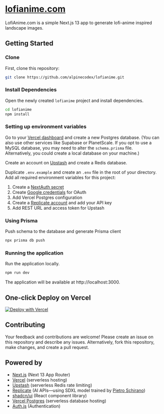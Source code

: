 # [lofianime.com](https://lofianime.com)

LofiAnime.com is a simple Next.js 13 app to generate lofi-anime inspired landscape images.

## Getting Started

### Clone

First, clone this repository:

```bash
git clone https://github.com/alpinecodex/lofianime.git
```

### Install Dependencies

Open the newly created `lofianime` project and install dependencies.

```bash
cd lofianime
npm install
```

### Setting up environment variables

Go to your [Vercel dashboard](https://vercel.com) and create a new Postgres database. (You can also use other services like Supabase or PlanetScale. If you opt to use a MySQL database, you may need to alter the `schema.prisma` file. Alternatively, you could create a local database on your machine.)

Create an account on [Upstash](https://upstash.com) and create a Redis database.

Duplicate `.env.example` and create an `.env` file in the root of your directory. Add all required environment variables for this project:

1. Create a [NextAuth secret](https://next-auth.js.org/configuration/options#secret)
2. Create [Google credentials](https://developers.google.com/identity/protocols/oauth2) for OAuth
3. Add Vercel Postgres configuration
4. Create a [Replicate account](https://replicate.com) and add your API key
5. Add REST URL and access token for Upstash

### Using Prisma

Push schema to the database and generate Prisma client

```bash
npx prisma db push
```

### Running the application

Run the application locally.

```bash
npm run dev
```

The application will be available at http://localhost:3000.

## One-click Deploy on Vercel

[![Deploy with Vercel](https://vercel.com/button)](https://vercel.com/new/clone?repository-url=https%3A%2F%2Fgithub.com%2Falpinecodex%2Flofianime&env=NEXTAUTH_URL,NEXTAUTH_SECRET,GOOGLE_CLIENT_ID,GOOGLE_CLIENT_SECRET,DATABASE_URL,REPLICATE_API_KEY,UPSTASH_REDIS_REST_URL,UPSTASH_REDIS_REST_TOKEN&demo-title=LofiAnime&demo-url=https%3A%2F%2Fwww.lofianime.com%2F)

## Contributing

Your feedback and contributions are welcome! Please create an issue on this repository and describe any issues. Alternatively, fork this repository, make changes, and create a pull request.

## Powered by

- [Next.js](https://nextjs.org) (Next 13 App Router)
- [Vercel](https://vercel.com) (serverless hosting)
- [Upstash](https://upstash.com/) (serverless Redis rate limiting)
- [Replicate](https://replicate.com/) (AI APIs—using SDXL model trained by [Pietro Schirano](https://twitter.com/skirano))
- [shadcn/ui](https://ui.shadcn.com/) (React component library)
- [Vercel Postgres](https://vercel.com/docs/storage/vercel-postgres) (serverless database hosting)
- [Auth.js](https://authjs.dev/) (Authentication)
